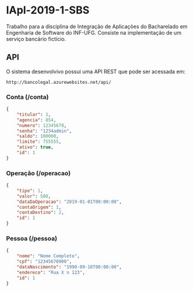 # IApl-2019-1-SBS
Trabalho para a disciplina de Integração de Aplicações do Bacharelado em Engenharia de Software do INF-UFG. Consiste na implementação de um serviço bancário fictício.

## API

O sistema desenvolvivo possui uma API REST que pode ser acessada em:

```
http://bancolegal.azurewebsites.net/api/
```

### Conta (/conta)

```json
{
    "titular": 1,
    "agencia": 854,
    "numero": 12345678,
    "senha": "1234admin",
    "saldo": 100000,
    "limite": 755555,
    "ativo": true,
    "id": 1
}
```

### Operação (/operacao)

```json
{
    "tipo": 1,
    "valor": 500,
    "dataDaOperacao": "2019-01-01T00:00:00",
    "contaOrigem": 1,
    "contaDestino": 2,
    "id": 1
}
```

### Pessoa (/pessoa)

```json
{
    "nome": "Nome Completo",
    "cpf": "12345678900",
    "dataNascimento": "1990-09-18T00:00:00",
    "endereco": "Rua X n 123",
    "id": 1
}
```
